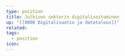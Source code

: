 ```yaml
---
type: position
title: Julkisen sektorin digitalisoituminen
up: "[[8000 Digitalisaatio ja datatalous]]"
related:
tags:
  - position
icon:
---
```


